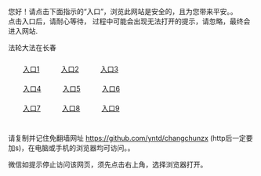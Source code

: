 您好！请点击下面指示的“入口”，浏览此网站是安全的，且为您带来平安。。 <br/>
点击入口后，请耐心等待， 过程中可能会出现无法打开的提示，请忽略，最终会进入网站. </br>

法轮大法在长春<br/>
<div style="padding:10px"><a style="margin:20px" target="_blank" href="https://d1bv7jvpe4j0fj.cloudfront.net/2Qpsp?mxytppe" id="ccLink1" rel="nofollow">入口1</a> <a target="_blank" style="margin:20px" href="https://d38z2meabcjkps.cloudfront.net/2Qpsp?ozpkgeaz" id="ccLink2" rel="nofollow">入口2</a> <a style="margin:20px" target="_blank" href="https://d27vzxuy83k2d7.cloudfront.net/2Qpsp?cqwmofy" id="ccLink3" rel="nofollow">入口3</a></div>

<div style="padding:10px" ><a style="margin:20px" target="_blank" href="https://d1bv7jvpe4j0fj.cloudfront.net/2Qpsp?mxytppe" id="ccLink4" rel="nofollow">入口4</a> <a style="margin:20px" href="https://d38z2meabcjkps.cloudfront.net/2Qpsp?ozpkgeaz" target="_blank" id="ccLink5" rel="nofollow">入口5</a> <a style="margin:20px" href="https://d27vzxuy83k2d7.cloudfront.net/2Qpsp?cqwmofy" target="_blank" id="ccLink6" rel="nofollow">入口6</a></div>

<div style="padding:10px"><a style="margin:20px" target="_blank" href="https://d1bv7jvpe4j0fj.cloudfront.net/2Qpsp?mxytppe" id="ccLink7" rel="nofollow">入口7</a> <a style="margin:20px" href="https://d38z2meabcjkps.cloudfront.net/2Qpsp?ozpkgeaz" target="_blank" id="ccLink8" rel="nofollow">入口8</a> <a style="margin:20px" target="_blank" href="https://d27vzxuy83k2d7.cloudfront.net/2Qpsp?cqwmofy" id="ccLink9" rel="nofollow">入口9</a></div>

<br/>



请复制并记住免翻墙网址 https://github.com/yntd/changchunzx (http后一定要加s)，在电脑或手机的浏览器均可访问。。<br/>

微信如提示停止访问该网页，须先点击右上角，选择浏览器打开。
